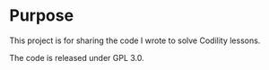 # Purpose

This project is for sharing the code I wrote to solve Codility lessons.

The code is released under GPL 3.0.

